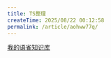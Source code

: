 ```yaml
---
title: TS整理
createTime: 2025/08/22 00:12:58
permalink: /article/aohww77q/
---
```

[我的语雀知识库](https://www.yuque.com/yuzhouchangwan-q8g0a/zpnp5b)